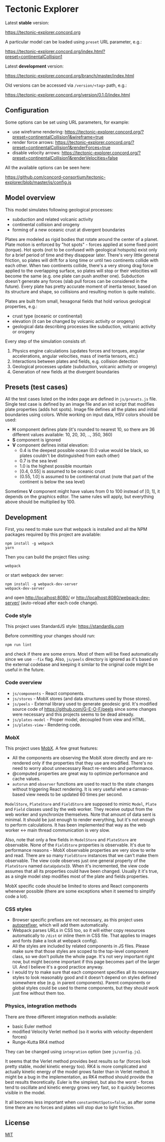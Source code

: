 # Tectonic Explorer

Latest **stable** version:

https://tectonic-explorer.concord.org

A particular model can be loaded using `preset` URL parameter, e.g.:

https://tectonic-explorer.concord.org/index.html?preset=continentalCollision1

Latest **development** version:

https://tectonic-explorer.concord.org/branch/master/index.html

Old versions can be accessed via `/version/<tag>` path, e.g.:

https://tectonic-explorer.concord.org/version/0.1.0/index.html

## Configuration

Some options can be set using URL parameters, for example:

- use wireframe rendering: https://tectonic-explorer.concord.org/?preset=continentalCollision1&wireframe=true 
- render force arrows: https://tectonic-explorer.concord.org/?preset=continentalCollision1&renderForces=true
- disable velocity arrows: https://tectonic-explorer.concord.org/?preset=continentalCollision1&renderVelocities=false

All the available options can be seen here:

https://github.com/concord-consortium/tectonic-explorer/blob/master/js/config.js

## Model overview

This model simulates following geological processes:
- subduction and related volcanic activity
- continental collision and orogeny
- forming of a new oceanic crust at divergent boundaries

Plates are modeled as rigid bodies that rotate around the center of a planet.
Plate motion is enforced by "hot spots" - forces applied at some fixed point (torque).
Hot spots (not to be confused with geological hotspots) exist only for a brief period of 
time and they disappear later. There's very little general friction, so plates will drift for 
a long time or until two continents collide with each other. 
When two continents collide, there's a very strong drag force applied to the overlapping surface,
so plates will stop or their velocities will become the same (e.g. one plate can push another one).
Subduction doesn't generate any forces (slab pull forces can be considered in the future).
Every plate has pretty accurate moment of inertia tensor, based on its structure and shape,
so collisions and resulting motion is quite realistic.

Plates are built from small, hexagonal fields that hold various geological properties, e.g.:
- crust type (oceanic or continental)
- elevation (it can be changed by volcanic activity or orogeny)
- geological data describing processes like subduction, volcanic activity or orogeny

Every step of the simulation consists of:
1. Physics engine calculations (updates forces and torques, angular accelerations, angular velocities, mass of inertia tensors, etc.)
2. Interactions between plates and fields, e.g. collision detection
3. Geological processes update (subduction, volcanic activity or orogeny)
4. Generation of new fields at the divergent boundaries

## Presets (test cases)

All the test cases listed on the index page are defined in `js/presets.js` file.
Single test case is defined by an image file and an init script that modifies plate properties (adds hot spots).
Image file defines all the plates and initial boundaries using colors. 
While working on input data, HSV colors should be used:
- **H** component defines plate (it's rounded to nearest 10, so there are 36 different values available: 10, 20, 30, .., 350, 360)
- **S** component is ignored
- **V** component defines initial elevation:
  - 0.4 is the deepest possible ocean (0.0 value would be black, so plates couldn't be distinguished from each other)
  - 0.7 is the sea level
  - 1.0 is the highest possible mountain
  - [0.4, 0.55] is assumed to be oceanic crust
  - (0.55, 1.0] is assumed to be continental crust (note that part of the continent is below the sea level)
  
Sometimes **V** component might have values from 0 to 100 instead of [0, 1], it depends on the graphics editor.
The same rules will apply, but everything above should be multiplied by 100.
  
## Development

First, you need to make sure that webpack is installed and all the NPM packages required by this project are available:

```
npm install -g webpack
yarn
```
Then you can build the project files using:
```
webpack
```
or start webpack dev server:
```
npm install -g webpack-dev-server 
webpack-dev-server
```
and open [http://localhost:8080/](http://localhost:8080/) or [http://localhost:8080/webpack-dev-server/](http://localhost:8080/webpack-dev-server/) (auto-reload after each code change).

### Code style

This project uses StandardJS style: https://standardjs.com

Before committing your changes should run:
```
npm run lint 
```
and check if there are some errors. Most of them will be fixed automatically since we use `--fix` flag.
Also, `js/peels` directory is ignored as it's based on the external codebase and keeping it similar
to the original code might be useful in the future.

### Code overview

- `js/components` - React components.
- `js/stores` - MobX stores (and data structures used by those stores).
- `js/peels` - External library used to generate geodesic grid. It's modified source code of 
   https://github.com/G-E-O-F/peels since some changes were necessary and this projects seems to be dead already.
- `js/plates-model` - Proper model, decoupled from view and HTML.
- `js/plates-view` - Rendering code.

### MobX

This project uses [MobX](https://github.com/mobxjs/mobx). A few great features:

- All the components are observing the MobX store directly and are re-rendered only if the properties that they use are
  modified. There's no need to worry about unnecessary React re-renders and performance.
- @computed properties are great way to optimize performance and cache values.
- `autorun` and `observer` functions are used to react to the state changes without triggering React rendering.
  It is very useful when a canvas-based view needs to be updated 60 times per second.

`ModelStore`, `PlateStore` and `FieldStore` are supposed to mimic `Model`, `Plate` and `Field` classes used by
the web worker. They receive output from the web worker and synchronize themselves. Note that amount of data sent is minimal.
It should be just enough to render everything, but it's not enough to perform calculations. It has been implemented that
way as the web worker <-> main thread communication is very slow.

Also, note that only a few fields in `ModelStore` and `PlateStore` are observable. None of the `FieldStore` properties
is observable. It's due to performance reasons - MobX observable properties are very slow to write and read. There
are so many `FieldStore` instances that we can't make them observable. The view code observes just one general property of
the `PlateStore` named `dataUpdateID`. When it's incremented, the view code assumes that all its properties could
have been changed. Usually it it's true, as a single model step modifies most of the plate and fields properties.

MobX specific code should be limited to stores and React components whenever possible (there are some exceptions when it
seemed to simplify code a lot).

### CSS styles

* Browser specific prefixes are not necessary, as this project uses [autoprefixer](https://github.com/postcss/autoprefixer), which will add them automatically.
* Webpack parses URLs in CSS too, so it will either copy resources automatically to `/dist` or inline them in CSS file. That applies to images and fonts (take a look at webpack config).
* All the styles are included by related components in JS files. Please make sure that those styles are scoped to the top-level component class, so we don't pollute the whole page. It's not very important right now, but might become important if this page becomes part of the larger UI. And I believe it's a good practice anyway. 
* I would try to make sure that each component specifies all its necessary styles to look reasonably good and it doesn't depend on styles defined somewhere else (e.g. in parent components). Parent components or global styles could be used to theme components, but they should work just fine without them too.

### Physics, integration methods

There are three different integration methods available:
- basic Euler method
- modified Velocity Verlet method (so it works with velocity-dependent forces)
- Runge-Kutta RK4 method

They can be changed using `integration` option (see `js/config.js`).

It seems that the Verlet method provides best results so far (forces look pretty stable, model kinetic energy too).
RK4 is more complicated and actually kinetic energy of the model grows faster than in Verlet method. It might
be a bug in the implementation, as RK4 method should provide the best results theoretically.
Euler is the simplest, but also the worst - forces tend to oscillate and kinetic energy grows very fast, 
so it quickly becomes visible in the model.

It all becomes less important when `constantHotSpots=false`, as after some time there are no forces and plates will stop 
due to light friction.

## License 

[MIT](https://github.com/concord-consortium/tectonic-explorer/blob/master/LICENSE)
